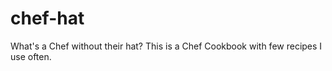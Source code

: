 chef-hat
========

What's a Chef without their hat? This is a Chef Cookbook with few recipes I use often.
